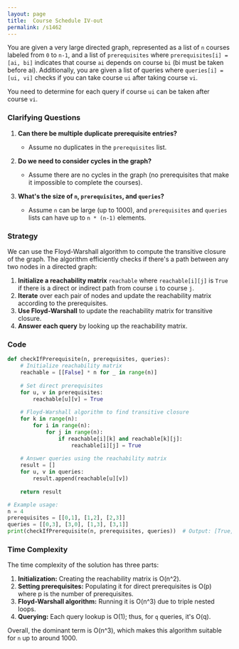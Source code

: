 ```yaml
---
layout: page
title:  Course Schedule IV-out
permalink: /s1462
---
```


You are given a very large directed graph, represented as a list of `n` courses labeled from `0` to `n-1`, and a list of `prerequisites` where `prerequisites[i] = [ai, bi]` indicates that course `ai` depends on course `bi` (bi must be taken before ai). Additionally, you are given a list of queries where `queries[i] = [ui, vi]` checks if you can take course `ui` after taking course `vi`.

You need to determine for each query if course `ui` can be taken after course `vi`.

### Clarifying Questions

1. **Can there be multiple duplicate prerequisite entries?**
   - Assume no duplicates in the `prerequisites` list.

2. **Do we need to consider cycles in the graph?**
   - Assume there are no cycles in the graph (no prerequisites that make it impossible to complete the courses).

3. **What's the size of `n`, `prerequisites`, and `queries`?**
   - Assume `n` can be large (up to 1000), and `prerequisites` and `queries` lists can have up to `n * (n-1)` elements.

### Strategy

We can use the Floyd-Warshall algorithm to compute the transitive closure of the graph. The algorithm efficiently checks if there's a path between any two nodes in a directed graph:

1. **Initialize a reachability matrix** `reachable` where `reachable[i][j]` is `True` if there is a direct or indirect path from course `i` to course `j`.
2. **Iterate** over each pair of nodes and update the reachability matrix according to the prerequisites.
3. **Use Floyd-Warshall** to update the reachability matrix for transitive closure.
4. **Answer each query** by looking up the reachability matrix.

### Code

```python
def checkIfPrerequisite(n, prerequisites, queries):
    # Initialize reachability matrix
    reachable = [[False] * n for _ in range(n)]
    
    # Set direct prerequisites
    for u, v in prerequisites:
        reachable[u][v] = True
    
    # Floyd-Warshall algorithm to find transitive closure
    for k in range(n):
        for i in range(n):
            for j in range(n):
                if reachable[i][k] and reachable[k][j]:
                    reachable[i][j] = True
    
    # Answer queries using the reachability matrix
    result = []
    for u, v in queries:
        result.append(reachable[u][v])
    
    return result

# Example usage:
n = 4
prerequisites = [[0,1], [1,2], [2,3]]
queries = [[0,3], [3,0], [1,3], [3,1]]
print(checkIfPrerequisite(n, prerequisites, queries))  # Output: [True, False, True, False]
```

### Time Complexity

The time complexity of the solution has three parts:
1. **Initialization:** Creating the reachability matrix is O(n^2).
2. **Setting prerequisites:** Populating it for direct prerequisites is O(p) where p is the number of prerequisites.
3. **Floyd-Warshall algorithm:** Running it is O(n^3) due to triple nested loops.
4. **Querying:** Each query lookup is O(1); thus, for `q` queries, it's O(q).

Overall, the dominant term is O(n^3), which makes this algorithm suitable for `n` up to around 1000.